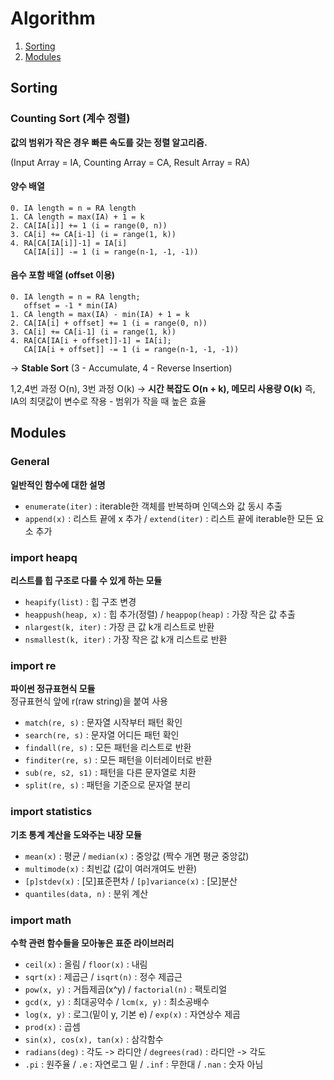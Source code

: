 # Algorithm
1. [Sorting](#sorting)
2. [Modules](#modules)

## Sorting

### Counting Sort (계수 정렬)
**값의 범위가 작은 경우 빠른 속도를 갖는 정렬 알고리즘.**

(Input Array = IA, Counting Array = CA, Result Array = RA)

#### 양수 배열
```
0. IA length = n = RA length
1. CA length = max(IA) + 1 = k
2. CA[IA[i]] += 1 (i = range(0, n))
3. CA[i] += CA[i-1] (i = range(1, k))
4. RA[CA[IA[i]]-1] = IA[i]
   CA[IA[i]] -= 1 (i = range(n-1, -1, -1))
```

#### 음수 포함 배열 (offset 이용)
```
0. IA length = n = RA length;
   offset = -1 * min(IA)
1. CA length = max(IA) - min(IA) + 1 = k
2. CA[IA[i] + offset] += 1 (i = range(0, n))
3. CA[i] += CA[i-1] (i = range(1, k))
4. RA[CA[IA[i + offset]]-1] = IA[i];
   CA[IA[i + offset]] -= 1 (i = range(n-1, -1, -1))
```
-> **Stable Sort** (3 - Accumulate, 4 - Reverse Insertion)

1,2,4번 과정 O(n), 3번 과정 O(k) -> **시간 복잡도 O(n + k), 메모리 사용량 O(k)**
즉, IA의 최댓값이 변수로 작용 - 범위가 작을 때 높은 효율

## Modules
### General
**일반적인 함수에 대한 설명**
- `enumerate(iter)` : iterable한 객체를 반복하며 인덱스와 값 동시 추출
- `append(x)` : 리스트 끝에 x 추가 / `extend(iter)` : 리스트 끝에 iterable한 모든 요소 추가

### import heapq
**리스트를 힙 구조로 다룰 수 있게 하는 모듈**
- `heapify(list)` : 힙 구조 변경
- `heappush(heap, x)` : 힙 추가(정렬) / `heappop(heap)` : 가장 작은 값 추출
- `nlargest(k, iter)` : 가장 큰 값 k개 리스트로 반환
- `nsmallest(k, iter)` : 가장 작은 값 k개 리스트로 반환

### import re
**파이썬 정규표현식 모듈**<br/>
정규표현식 앞에 r(raw string)을 붙여 사용
- `match(re, s)` : 문자열 시작부터 패턴 확인
- `search(re, s)` : 문자열 어디든 패턴 확인
- `findall(re, s)` : 모든 패턴을 리스트로 반환
- `finditer(re, s)` : 모든 패턴을 이터레이터로 반환
- `sub(re, s2, s1)` : 패턴을 다른 문자열로 치환
- `split(re, s)` : 패턴을 기준으로 문자열 분리

### import statistics
**기초 통계 계산을 도와주는 내장 모듈**
- `mean(x)` : 평균 / `median(x)` : 중앙값 (짝수 개면 평균 중앙값)
- `multimode(x)` : 최빈값 (값이 여러개여도 반환)
- `[p]stdev(x)` : [모]표준편차 / `[p]variance(x)` : [모]분산
- `quantiles(data, n)` : 분위 계산


### import math
**수학 관련 함수들을 모아놓은 표준 라이브러리**
- `ceil(x)` : 올림 / `floor(x)` : 내림
- `sqrt(x)` : 제곱근 / `isqrt(n)` :  정수 제곱근
- `pow(x, y)` : 거듭제곱(x^y) / `factorial(n)` : 팩토리얼
- `gcd(x, y)` : 최대공약수 / `lcm(x, y)` : 최소공배수
- `log(x, y)` : 로그(밑이 y, 기본 e) / `exp(x)` : 자연상수 제곱
- `prod(x)` : 곱셈
- `sin(x), cos(x), tan(x)` : 삼각함수
- `radians(deg)` : 각도 -> 라디안 / `degrees(rad)` : 라디안 -> 각도
- `.pi` : 원주율 / `.e` : 자연로그 밑 / `.inf` : 무한대 / `.nan` : 숫자 아님